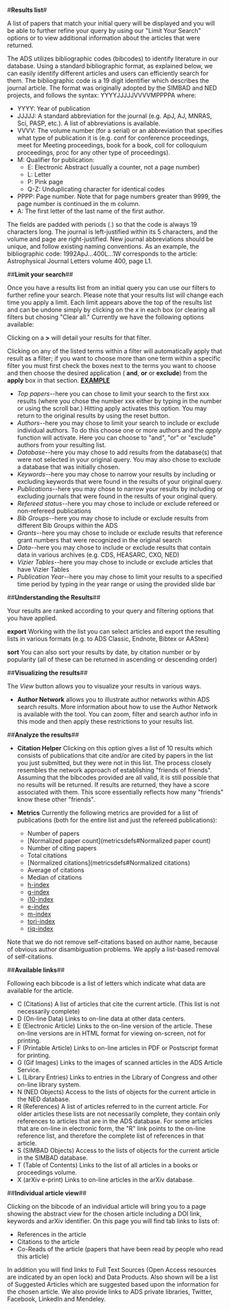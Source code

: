 #**Results list**#

A list of papers that match your initial query will be displayed and you will be able to further refine your query by using our "Limit Your Search" options or to view additional information about the articles that were returned.

The ADS utilizes bibliographic codes (bibcodes) to identify literature in our database.  Using a standard bibliographic format, as explained below, we can easily identify different articles and users can efficiently search for them.
The bibliographic code is a 19 digit identifier which describes the journal article. The format was originally adopted by the SIMBAD and NED projects, and follows the syntax: 
YYYYJJJJJVVVVMPPPPA where: 

 * YYYY: Year of publication 
 * JJJJJ: A standard abbreviation for the journal (e.g. ApJ, AJ, MNRAS, Sci, PASP, etc.). A list of abbreviations is available. 
 * VVVV: The volume number (for a serial) or an abbreviation that specifies what type of publication it is (e.g. conf for conference proceedings, meet for Meeting proceedings, book for a book, coll for colloquium proceedings, proc for any other type of proceedings). 
 * M: Qualifier for publication:
    * E: Electronic Abstract (usually a counter, not a page number)
    * L: Letter
    * P: Pink page
   * Q-Z: Unduplicating character for identical codes 
 * PPPP: Page number. Note that for page numbers greater than 9999, the page number is continued in the m column. 
 * A: The first letter of the last name of the first author. 

The fields are padded with periods (.) so that the code is always 19 characters long. The journal is left-justified within its 5 characters, and the volume and page are right-justified. New journal abbreviations should be unique, and follow existing naming conventions. As an example, the bibliographic code: 
1992ApJ...400L...1W corresponds to the article: Astrophysical Journal Letters volume 400, page L1. 

##**Limit your search**##

Once you have a results list from an initial query you can use our filters to further refine your search.  Please note that your results list will change each time you apply a limit.  Each limit appears above the top of the results list and can be undone simply by clicking on the *x* in each box (or clearing all filters but chosing "Clear all."  Currently we have the following options available:

Clicking on a **>** will detail your results for that filter.

Clicking on any of the listed terms within a filter will automatically apply that result as a filter; if you want to choose more than one term within a specific filter you must first check the boxes next to the terms you want to choose and then choose the desired application ( **and**, **or** or **exclude**) from the **apply** box in that section.
[**EXAMPLE**](examples#filtering-within-facet)

  * *Top papers*--here you can chose to limit your search to the first xxx results (where you chose the number xxx either by typing in the number or using the scroll bar.)  Hitting apply activates this option.  You may return to the original results by using the reset button.
  * *Authors*--here you may chose to limit your search to include or exclude individual authors.  To do this choose one or more authors and the *apply* function will activate.  Here you can choose to "and", "or" or "exclude" authors from your resulting list. 
  * *Database*--here you may chose to add results from the database(s) that were not selected in your original query.  You may also chose to exclude a database that was initially chosen.  
  * *Keywords*--here you may chose to narrow your results by including or excluding keywords that were found in the results of your original query.  
  * *Publications*--here you may chose to narrow your results by including or excluding journals that were found in the results of your original query. 
  * *Refereed status*--here you may chose to include or exclude refereed or non-refereed publications
  * *Bib Groups*--here you may chose to include or exclude results from different Bib Groups within the ADS
  * *Grants*--here you may chose to include or exclude results that reference grant numbers that were recognized in the original search
  * *Data*--here you may chose to include or exclude results that contain data in various archives (e.g. CDS, HEASARC, CXO, NED)
  * *Vizier Tables*--here you may chose to include or exclude articles that have Vizier Tables
  * *Publication Year*--here you may chose to limit your results to a specified time period by typing in the year range or using the provided slide bar

##**Understanding the Results**##

Your results are ranked according to your query and filtering options that you have applied.

**export** Working with the list you can select articles and export the resulting lists in various formats (e.g. to ADS Classic, Endnote, Bibtex or AAStex)

**sort**  You can also sort your results by date, by citation number or by popularity (all of these can be returned in ascending or descending order)

##**Visualizing the results**##

The *View* button allows you to visualize your results in various ways.

   * **Author Network** allows you to illustrate author networks within ADS search results.  More information about how to use the Author Network is available with the tool.   You can zoom, filter and search author info in this mode and then apply these restrictions to your results list.

##**Analyze the results**##
   * **Citation Helper** Clicking on this option gives a list of 10 results which consists of publications that cite and/or are cited by papers in the list you just submitted, but they were not in this list. The process closely resembles the network approach of establishing "friends of friends". Assuming that the bibcodes provided are all valid, it is still possible that no results will be returned. If results are returned, they have a score associated with them. This score essentially reflects how many "friends" know these other "friends".
   * **Metrics**
Currently the following metrics are provided for a list of publications (both for the entire list and just the refereed publications):

      * Number of papers 
      * [Normalized paper count](metricsdefs#Normalized paper count)
      * Number of citing papers 
      * Total citations 
      * [Normalized citations](metricsdefs#Normalized citations) 
      * Average of citations 
      * Median of citations 
      * [h-index](metricsdefs#h-index) 
      * [g-index](metricsdefs#g-index) 
      * [i10-index](metricsdefs#i10-index) 
      * [e-index](metricsdefs#e-index) 
      * [m-index](metricsdefs#m-index) 
      * [tori-index](metricsdefs#tori-index)
      * [riq-index](metricsdefs#riq-index)

Note that we do not remove self-citations based on author name, because of obvious author disambiguation problems. We apply a list-based removal of self-citations.

##**Available links**##

Following each bibcode is a list of letters which indicate what data are available for the article.  

 * C	 (Citations)	 A list of articles that cite the current article. (This list is not necessarily complete)
 * D	 (On-line Data)	 Links to on-line data at other data centers.
 * E	 (Electronic Article)	 Links to the on-line version of the article. These on-line versions are in HTML format for viewing on-screen, not for printing.
 * F	 (Printable Article)	 Links to on-line articles in PDF or Postscript format for printing.
 * G	 (Gif Images)	 Links to the images of scanned articles in the ADS Article Service.
 * L	 (Library Entries)	 Links to entries in the Library of Congress and other on-line library system.
 * N	 (NED Objects)	 Access to the lists of objects for the current article in the NED database.
 * R	 (References)	 A list of articles referred to in the current article. For older articles these lists are not necessarily complete, they contain only references to articles that are in the ADS database. For some articles that are on-line in electronic form, the "R" link points to the on-line reference list, and therefore the complete list of references in that article.
 * S	 (SIMBAD Objects)	 Access to the lists of objects for the current article in the SIMBAD database.
 * T	 (Table of Contents)	 Links to the list of all articles in a books or proceedings volume.
 * X	 (arXiv e-print)	 Links to on-line articles in the arXiv database.


##**Individual article view**##

Clicking on the bibcode of an individual article will bring you to a page showing the abstract view for the chosen article including a DOI link, keywords and arXiv identifier. On this page you will find tab links to lists of:
 * References in the article
 * Citations to the article
 * Co-Reads of the article (papers that have been read by people who read this article)

 In addition you will find links to Full Text Sources (Open Access resources are indicated by an open lock) and Data Products.   Also shown will be a list of Suggested Articles which are suggested based upon the information for the chosen article.  We also provide links to ADS private libraries, Twitter, Facebook, LinkedIn and Mendeley.

